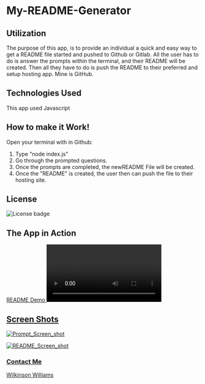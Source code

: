 # My-README-Generator

## Utilization

The purpose of this app, is to provide an individual a quick and easy way to get a README file started and pushed to Github or Gitlab. All the user has to do is answer the prompts within the terminal, and their README will be created. Then all they have to do is push the README to their preferred and setup hosting app. Mine is GitHub.

## Technologies Used

This app used Javascript

## How to make it Work!

Open your terminal with in Github:

1. Type "node index.js"
2. Go through the prompted questions.
3. Once the prompts are completed, the newREADME File will be created.
4. Once the "README" is created, the user then can push the file to their hosting site.

## License

![License badge](https://img.shields.io/badge/License-MIT-green)

## The App in Action

<a href=https://user-images.githubusercontent.com/69878838/112770434-b9fba100-8ff4-11eb-9fe1-566b8113f980.mp4> README Demo <video>

## Screen Shots
![Prompt_Screen_shot](https://user-images.githubusercontent.com/69878838/112768230-004b0300-8fe9-11eb-9fa7-473df4612e50.png)

![README_Screen_shot](https://user-images.githubusercontent.com/69878838/112768256-32f4fb80-8fe9-11eb-82ff-73675ad1193b.png)

### Contact Me
<a href="mailto:srawilkinsonwilliams@yahoo.com"> Wilkinson Williams </a>

